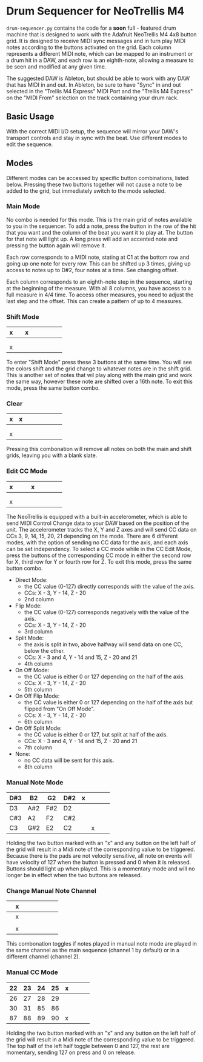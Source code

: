 # Drum Sequencer for NeoTrellis M4

`drum-sequencer.py` contains the code for a **soon** full - featured drum machine that is designed to work with the Adafruit NeoTrellis M4 4x8 button grid. It is designed to receive MIDI sync messages and in turn play MIDI notes according to the buttons activated on the grid. Each column represents a different MIDI note, which can be mapped to an instrument or a drum hit in a DAW, and each row is an eighth-note, allowing a measure to be seen and modified at any given time.

The suggested DAW is Ableton, but should be able to work with any DAW that has MIDI in and out. In Ableton, be sure to have "Sync" in and out selected in the "Trellis M4 Express" MIDI Port and the "Trellis M4 Express" on the "MIDI From" selection on the track containing your drum rack.

## Basic Usage

With the correct MIDI I/O setup, the sequence will mirror your DAW's transport controls and stay in sync with the beat. Use different modes to edit the sequence.

## Modes

Different modes can be accessed by specific button combinations, listed below. Pressing these two buttons together will not cause a note to be added to the grid, but immediately switch to the mode selected.

### Main Mode

No combo is needed for this mode. This is the main grid of notes available to you in the sequencer. To add a note, press the button in the row of the hit that you want and the column of the beat you want it to play at. The button for that note will light up. A long press will add an accented note and pressing the button again will remove it.

Each row corresponds to a MIDI note, stating at C1 at the bottom row and going up one note for every row. This can be shifted up 3 times, giving up access to notes up to D#2, four notes at a time. See changing offset.

Each column corresponds to an eighth-note step in the sequence, starting at the beginning of the measure. With all 8 columns, you have access to a full measure in 4/4 time. To access other measures, you need to adjust the last step and the offset. This can create a pattern of up to 4 measures.

### Shift Mode

| x   |     | x   |     |     |     |     |     |
| --- | --- | --- | --- | --- | --- | --- | --- |
|     |     |     |     |     |     |     |     |
|     |     |     |     |     |     |     |     |
| x   |     |     |     |     |     |     |     |

To enter "Shift Mode" press these 3 buttons at the same time. You will see the colors shift and the grid change to whatever notes are in the shift grid. This is another set of notes that wil play along with the main grid and work the same way, however these note are shifted over a 16th note. To exit this mode, press the same button combo.


### Clear

| x   | x   |     |     |     |     |     |     |
| --- | --- | --- | --- | --- | --- | --- | --- |
|     |     |     |     |     |     |     |     |
|     |     |     |     |     |     |     |     |
| x   |     |     |     |     |     |     |     |

Pressing this combonation will remove all notes on both the main and shift grids, leaving you with a blank slate.

### Edit CC Mode

| x   |     |     | x   |     |     |     |     |
| --- | --- | --- | --- | --- | --- | --- | --- |
|     |     |     |     |     |     |     |     |
|     |     |     |     |     |     |     |     |
| x   |     |     |     |     |     |     |     |

The NeoTrellis is equipped with a built-in accelerometer, which is able to send MIDI Control Change data to your DAW based on the position of the unit. The accelerometer tracks the X, Y and Z axes and will send CC data on CCs 3, 9, 14, 15, 20, 21 depending on the mode. There are 6 different modes, with the option of sending no CC data for the axis, and each axis can be set independency. To select a CC mode while in the CC Edit Mode, press the buttons of the corresponding CC mode in either the second row for X, third row for Y or fourth row for Z. To exit this mode, press the same button combo.

- Direct Mode:
  - the CC value (0-127) directly corresponds with the value of the axis.
  - CCs: X - 3, Y - 14, Z - 20
  - 2nd column
- Flip Mode:
  - the CC value (0-127) corresponds negatively with the value of the axis.
  - CCs: X - 3, Y - 14, Z - 20
  - 3rd column
- Split Mode:
  - the axis is split in two, above halfway will send data on one CC, below the other.
  - CCs: X - 3 and 4, Y - 14 and 15, Z - 20 and 21
  - 4th column
- On Off Mode:
  - the CC value is either 0 or 127 depending on the half of the axis.
  - CCs: X - 3, Y - 14, Z - 20
  - 5th column
- On Off Flip Mode:
  - the CC value is either 0 or 127 depending on the half of the axis but flipped from "On Off Mode".
  - CCs: X - 3, Y - 14, Z - 20
  - 6th column
- On Off Split Mode:
  - the CC value is either 0 or 127, but split at half of the axis.
  - CCs: X - 3 and 4, Y - 14 and 15, Z - 20 and 21
  - 7th column
- None:
  - no CC data will be sent for this axis.
  - 8th column

### Manual Note Mode

| D#3 | B2  | G2  | D#2 |  x  |     |     |     |
| --- | --- | --- | --- | --- | --- | --- | --- |
| D3  | A#2 | F#2 | D2  |     |     |     |     |
| C#3 | A2  | F2  | C#2 |     |     |     |     |
| C3  | G#2 | E2  | C2  |     |  x  |     |     |

Holding the two button marked with an "x" and any button on the left half of the grid will result in a Midi note of the corresponding value to be triggered. Because there is the pads are not velocity sensitive, all note on events will have velocity of 127 when the button is pressed and 0 when it is released. Buttons should light up when played. This is a momentary mode and will no longer be in effect when the two buttons are released.

### Change Manual Note Channel

|     |  x  |     |     |     |     |     |     |
| --- | --- | --- | --- | --- | --- | --- | --- |
|     |  x  |     |     |     |     |     |     |
|     |     |     |     |     |     |     |     |
|     |  x  |     |     |     |     |     |     |

This combonation toggles if notes played in manual note mode are played in the same channel as the main sequence (channel 1 by default) or in a different channel (channel 2).

### Manual CC Mode

| 22  | 23  | 24  | 25  |  x  |     |     |     |
| --- | --- | --- | --- | --- | --- | --- | --- |
| 26  | 27  | 28  | 29  |     |     |     |     |
| 30  | 31  | 85  | 86  |     |     |     |     |
| 87  | 88  | 89  | 90  |  x  |     |     |     |

Holding the two button marked with an "x" and any button on the left half of the grid will result in a Midi note of the corresponding value to be triggered. The top half of the left half toggle between 0 and 127, the rest are momentary, sending 127 on press and 0 on release.
